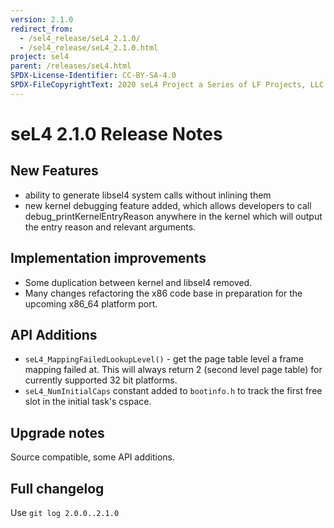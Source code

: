 ```yaml
---
version: 2.1.0
redirect_from:
  - /sel4_release/seL4_2.1.0/
  - /sel4_release/seL4_2.1.0.html
project: sel4
parent: /releases/seL4.html
SPDX-License-Identifier: CC-BY-SA-4.0
SPDX-FileCopyrightText: 2020 seL4 Project a Series of LF Projects, LLC.
---
```

# seL4 2.1.0 Release Notes
## New Features

- ability to generate libsel4 system calls without inlining them
- new kernel debugging feature added, which allows developers to
      call debug_printKernelEntryReason anywhere in the kernel which
      will output the entry reason and relevant arguments.

## Implementation improvements


- Some duplication between kernel and libsel4 removed.
- Many changes refactoring the x86 code base in preparation for the
      upcoming x86_64 platform port.

## API Additions


- `seL4_MappingFailedLookupLevel()` - get the page table level a
      frame mapping failed at. This will always return 2 (second level
      page table) for currently supported 32 bit platforms.
- `seL4_NumInitialCaps` constant added to `bootinfo.h` to track the
      first free slot in the initial task's cspace.

## Upgrade notes


Source compatible, some API additions.

## Full changelog


Use `git log 2.0.0..2.1.0`
